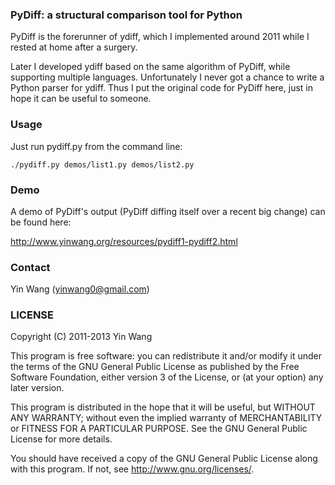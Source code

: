 ### PyDiff: a structural comparison tool for Python

PyDiff is the forerunner of ydiff, which I implemented around 2011 while I rested at home after a surgery.

Later I developed ydiff based on the same algorithm of PyDiff, while supporting multiple languages. Unfortunately I never got a chance to write a Python parser for ydiff. Thus I put the original code for PyDiff here, just in hope it can be useful to someone.



### Usage

Just run pydiff.py from the command line:

    ./pydiff.py demos/list1.py demos/list2.py



### Demo

A demo of PyDiff's output (PyDiff diffing itself over a recent big change) can be found here:

http://www.yinwang.org/resources/pydiff1-pydiff2.html



### Contact

Yin Wang (yinwang0@gmail.com)



### LICENSE

Copyright (C) 2011-2013 Yin Wang

This program is free software: you can redistribute it and/or modify
it under the terms of the GNU General Public License as published by
the Free Software Foundation, either version 3 of the License, or
(at your option) any later version.

This program is distributed in the hope that it will be useful,
but WITHOUT ANY WARRANTY; without even the implied warranty of
MERCHANTABILITY or FITNESS FOR A PARTICULAR PURPOSE.  See the
GNU General Public License for more details.

You should have received a copy of the GNU General Public License
along with this program.  If not, see <http://www.gnu.org/licenses/>.
